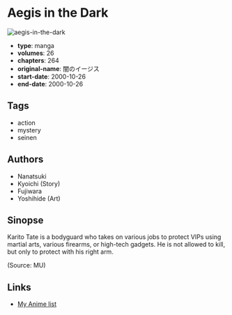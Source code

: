 # Aegis in the Dark

![aegis-in-the-dark](https://cdn.myanimelist.net/images/manga/1/76265.jpg)

-   **type**: manga
-   **volumes**: 26
-   **chapters**: 264
-   **original-name**: 闇のイージス
-   **start-date**: 2000-10-26
-   **end-date**: 2000-10-26

## Tags

-   action
-   mystery
-   seinen

## Authors

-   Nanatsuki
-   Kyoichi (Story)
-   Fujiwara
-   Yoshihide (Art)

## Sinopse

Karito Tate is a bodyguard who takes on various jobs to protect VIPs using martial arts, various firearms, or high-tech gadgets. He is not allowed to kill, but only to protect with his right arm.

(Source: MU)

## Links

-   [My Anime list](https://myanimelist.net/manga/16290/Aegis_in_the_Dark)
